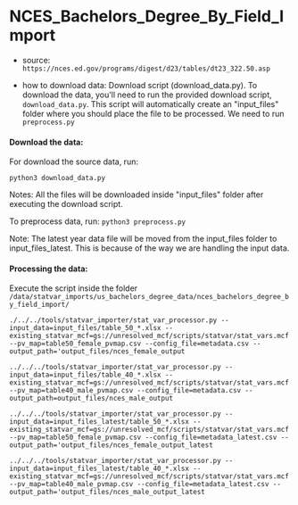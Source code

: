 # NCES_Bachelors_Degree_By_Field_Import

- source:  `https://nces.ed.gov/programs/digest/d23/tables/dt23_322.50.asp`

- how to download data: Download script (download_data.py).
    To download the data, you'll need to run the provided download script, `download_data.py`. This script will automatically create an "input_files" folder where you should place the file to be processed.
We need to run `preprocess.py` 

#### Download the data: 

For download the source data, run:

`python3 download_data.py`

Notes: All the files will be downloaded inside "input_files" folder after executing the download script.

To preprocess data, run:
`python3 preprocess.py`

Note: The latest year data file will be moved from the input_files folder to input_files_latest. This is because of the way we are handling the input data.

#### Processing the data:
Execute the script inside the folder `/data/statvar_imports/us_bachelors_degree_data/nces_bachelors_degree_by_field_import/`

`./../../tools/statvar_importer/stat_var_processor.py --input_data=input_files/table_50_*.xlsx --existing_statvar_mcf=gs://unresolved_mcf/scripts/statvar/stat_vars.mcf --pv_map=table50_female_pvmap.csv --config_file=metadata.csv --output_path='output_files/nces_female_output`

`../../../tools/statvar_importer/stat_var_processor.py --input_data=input_files/table_40_*.xlsx --existing_statvar_mcf=gs://unresolved_mcf/scripts/statvar/stat_vars.mcf --pv_map=table40_male_pvmap.csv --config_file=metadata.csv --output_path=output_files/nces_male_output`

`../../../tools/statvar_importer/stat_var_processor.py --input_data=input_files_latest/table_50_*.xlsx --existing_statvar_mcf=gs://unresolved_mcf/scripts/statvar/stat_vars.mcf --pv_map=table50_female_pvmap.csv --config_file=metadata_latest.csv --output_path='output_files/nces_female_output_latest`

`../../../tools/statvar_importer/stat_var_processor.py --input_data=input_files_latest/table_40_*.xlsx --existing_statvar_mcf=gs://unresolved_mcf/scripts/statvar/stat_vars.mcf --pv_map=table40_male_pvmap.csv --config_file=metadata_latest.csv --output_path='output_files/nces_male_output_latest`

